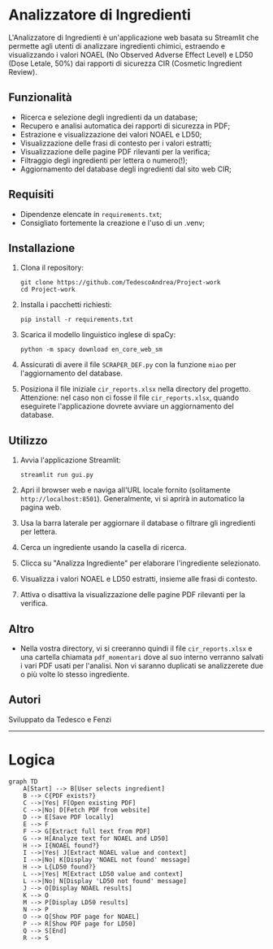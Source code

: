 # Analizzatore di Ingredienti

L'Analizzatore di Ingredienti è un'applicazione web basata su Streamlit che permette agli utenti di analizzare ingredienti chimici, estraendo e visualizzando i valori NOAEL (No Observed Adverse Effect Level) e LD50 (Dose Letale, 50%) dai rapporti di sicurezza CIR (Cosmetic Ingredient Review).

## Funzionalità

- Ricerca e selezione degli ingredienti da un database;
- Recupero e analisi automatica dei rapporti di sicurezza in PDF;
- Estrazione e visualizzazione dei valori NOAEL e LD50;
- Visualizzazione delle frasi di contesto per i valori estratti;
- Visualizzazione delle pagine PDF rilevanti per la verifica;
- Filtraggio degli ingredienti per lettera o numero(!);
- Aggiornamento del database degli ingredienti dal sito web CIR;

## Requisiti
- Dipendenze elencate in `requirements.txt`;
- Consigliato fortemente la creazione e l'uso di un .venv;

## Installazione

1. Clona il repository:
   ```
   git clone https://github.com/TedescoAndrea/Project-work 
   cd Project-work
   ```

2. Installa i pacchetti richiesti:
   ```
   pip install -r requirements.txt
   ```

3. Scarica il modello linguistico inglese di spaCy:
   ```
   python -m spacy download en_core_web_sm
   ```

4. Assicurati di avere il file `SCRAPER_DEF.py` con la funzione `miao` per l'aggiornamento del database.

5. Posiziona il file iniziale `cir_reports.xlsx` nella directory del progetto. Attenzione: nel caso non ci fosse il file `cir_reports.xlsx`, quando eseguirete l'applicazione dovrete avviare un aggiornamento del database. 

## Utilizzo

1. Avvia l'applicazione Streamlit:
   ```
   streamlit run gui.py
   ```

2. Apri il browser web e naviga all'URL locale fornito (solitamente `http://localhost:8501`). Generalmente, vi si aprirà in automatico la pagina web.

3. Usa la barra laterale per aggiornare il database o filtrare gli ingredienti per lettera.

4. Cerca un ingrediente usando la casella di ricerca.

5. Clicca su "Analizza Ingrediente" per elaborare l'ingrediente selezionato.

6. Visualizza i valori NOAEL e LD50 estratti, insieme alle frasi di contesto.

7. Attiva o disattiva la visualizzazione delle pagine PDF rilevanti per la verifica.

## Altro
- Nella vostra directory, vi si creeranno quindi il file `cir_reports.xlsx` e una cartella chiamata `pdf_momentari` dove al suo interno verranno salvati i vari PDF usati per l'analisi. Non vi saranno duplicati se analizzerete due o più volte lo stesso ingrediente.

## Autori

Sviluppato da Tedesco e Fenzi

---

# Logica
```mermaid
graph TD
    A[Start] --> B[User selects ingredient]
    B --> C{PDF exists?}
    C -->|Yes| F[Open existing PDF]
    C -->|No| D[Fetch PDF from website]
    D --> E[Save PDF locally]
    E --> F
    F --> G[Extract full text from PDF]
    G --> H[Analyze text for NOAEL and LD50]
    H --> I{NOAEL found?}
    I -->|Yes| J[Extract NOAEL value and context]
    I -->|No| K[Display 'NOAEL not found' message]
    H --> L{LD50 found?}
    L -->|Yes| M[Extract LD50 value and context]
    L -->|No| N[Display 'LD50 not found' message]
    J --> O[Display NOAEL results]
    K --> O
    M --> P[Display LD50 results]
    N --> P
    O --> Q[Show PDF page for NOAEL]
    P --> R[Show PDF page for LD50]
    Q --> S[End]
    R --> S
```

